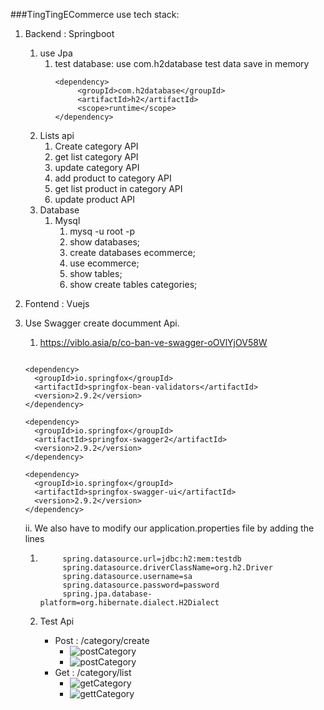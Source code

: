 ###TingTingECommerce use tech stack:
1. Backend : Springboot
    1. use Jpa
        1. test database: use com.h2database test data save in memory
           ```` 
           <dependency>
                <groupId>com.h2database</groupId>
                <artifactId>h2</artifactId>
                <scope>runtime</scope>
           </dependency> 
    2. Lists api
        1. Create category API
        2. get list category API
        3. update category API
        4. add product to category API
        5. get list product in category API
        6. update product API
    3. Database
        1. Mysql
            1. mysq -u root -p
            2. show databases;
            3. create databases ecommerce;
            4. use ecommerce;
            5. show tables;
            6. show create tables categories;

2. Fontend : Vuejs
3. Use Swagger create documment Api.
    1. https://viblo.asia/p/co-ban-ve-swagger-oOVlYjOV58W
    ````
        
    <dependency>
      <groupId>io.springfox</groupId>
      <artifactId>springfox-bean-validators</artifactId>
      <version>2.9.2</version>
    </dependency>

    <dependency>
      <groupId>io.springfox</groupId>
      <artifactId>springfox-swagger2</artifactId>
      <version>2.9.2</version>
    </dependency>

    <dependency>
      <groupId>io.springfox</groupId>
      <artifactId>springfox-swagger-ui</artifactId>
      <version>2.9.2</version>
    </dependency>
   ````
   ii.  We also have to modify our application.properties file by adding the lines
    1. ````
            spring.datasource.url=jdbc:h2:mem:testdb
            spring.datasource.driverClassName=org.h2.Driver
            spring.datasource.username=sa
            spring.datasource.password=password
            spring.jpa.database-platform=org.hibernate.dialect.H2Dialect  
       ````

    2. Test Api
        + Post : /category/create
            + ![postCategory](README_assets/testApiPostCategory.png)
            + ![postCategory](README_assets/testApiPostCategory1.png)
        + Get  : /category/list
            + ![getCategory](README_assets/testApiGetCategory1.png)
            + ![gettCategory](README_assets/testApiGetCategory2.png)